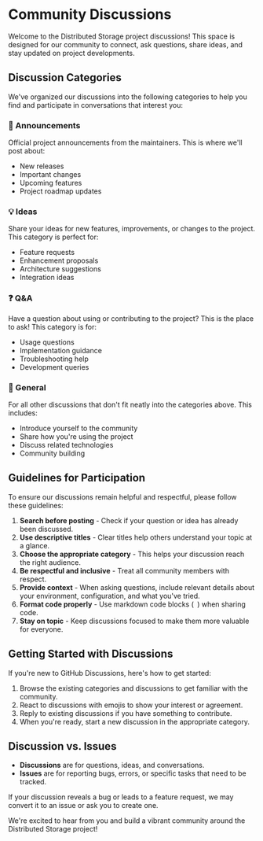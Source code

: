 # Community Discussions

Welcome to the Distributed Storage project discussions! This space is designed for our community to connect, ask questions, share ideas, and stay updated on project developments.

## Discussion Categories

We've organized our discussions into the following categories to help you find and participate in conversations that interest you:

### 📣 Announcements

Official project announcements from the maintainers. This is where we'll post about:
- New releases
- Important changes
- Upcoming features
- Project roadmap updates

### 💡 Ideas

Share your ideas for new features, improvements, or changes to the project. This category is perfect for:
- Feature requests
- Enhancement proposals
- Architecture suggestions
- Integration ideas

### ❓ Q&A

Have a question about using or contributing to the project? This is the place to ask! This category is for:
- Usage questions
- Implementation guidance
- Troubleshooting help
- Development queries

### 💬 General

For all other discussions that don't fit neatly into the categories above. This includes:
- Introduce yourself to the community
- Share how you're using the project
- Discuss related technologies
- Community building

## Guidelines for Participation

To ensure our discussions remain helpful and respectful, please follow these guidelines:

1. **Search before posting** - Check if your question or idea has already been discussed.
2. **Use descriptive titles** - Clear titles help others understand your topic at a glance.
3. **Choose the appropriate category** - This helps your discussion reach the right audience.
4. **Be respectful and inclusive** - Treat all community members with respect.
5. **Provide context** - When asking questions, include relevant details about your environment, configuration, and what you've tried.
6. **Format code properly** - Use markdown code blocks (``` ```) when sharing code.
7. **Stay on topic** - Keep discussions focused to make them more valuable for everyone.

## Getting Started with Discussions

If you're new to GitHub Discussions, here's how to get started:

1. Browse the existing categories and discussions to get familiar with the community.
2. React to discussions with emojis to show your interest or agreement.
3. Reply to existing discussions if you have something to contribute.
4. When you're ready, start a new discussion in the appropriate category.

## Discussion vs. Issues

- **Discussions** are for questions, ideas, and conversations.
- **Issues** are for reporting bugs, errors, or specific tasks that need to be tracked.

If your discussion reveals a bug or leads to a feature request, we may convert it to an issue or ask you to create one.

We're excited to hear from you and build a vibrant community around the Distributed Storage project!